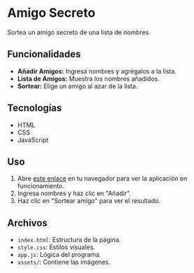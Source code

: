 # Amigo Secreto

Sortea un amigo secreto de una lista de nombres.

## Funcionalidades

*   **Añadir Amigos:** Ingresa nombres y agrégalos a la lista.
*   **Lista de Amigos:** Muestra los nombres añadidos.
*   **Sortear:** Elige un amigo al azar de la lista.

## Tecnologías

*   HTML
*   CSS
*   JavaScript

## Uso

1.  Abre [este enlace](https://agustinncba.github.io/amigo-secreto/) en tu navegador para ver la aplicación en funcionamiento.
2.  Ingresa nombres y haz clic en "Añadir".
3.  Haz clic en "Sortear amigo" para ver el resultado.

## Archivos

*   `index.html`: Estructura de la página.
*   `style.css`: Estilos visuales.
*   `app.js`: Lógica del programa.
*   `assets/`: Contiene las imágenes.
